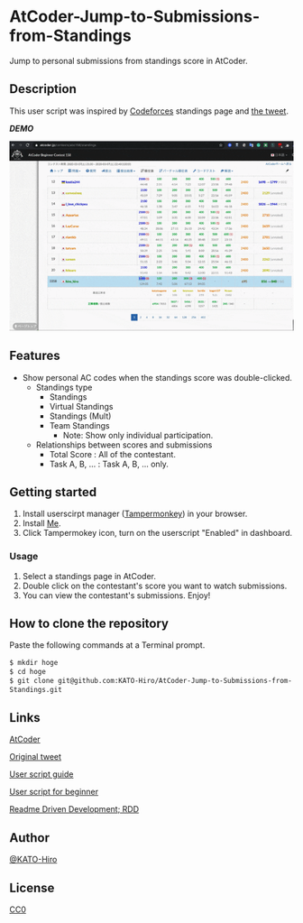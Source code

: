 # AtCoder-Jump-to-Submissions-from-Standings

Jump to personal submissions from standings score in AtCoder.

## Description

This user script was inspired by [Codeforces](https://codeforces.com/) standings page and [the tweet](https://twitter.com/jupijupi111/status/1220548897233231873).

***DEMO***

![](images/atcoder_jump_to_submissions_from_standings.gif)

## Features

- Show personal AC codes when the standings score was double-clicked.
  - Standings type
    - Standings
    - Virtual Standings
    - Standings (Mult)
    - Team Standings
      - Note: Show only individual participation.
  - Relationships between scores and submissions
    - Total Score    : All of the contestant.
    - Task A, B, ... : Task A, B, ... only.

## Getting started

1. Install userscirpt manager ([Tampermonkey](https://www.tampermonkey.net/)) in your browser.
2. Install [Me](https://greasyfork.org/ja/scripts/397528-atcoder-jump-to-submissions-from-standings).
3. Click Tampermokey icon, turn on the userscript "Enabled" in dashboard.

### Usage

1. Select a standings page in AtCoder.
2. Double click on the contestant's score you want to watch submissions.
3. You can view the contestant's submissions. Enjoy!

## How to clone the repository

Paste the following commands at a Terminal prompt.

```terminal
$ mkdir hoge
$ cd hoge
$ git clone git@github.com:KATO-Hiro/AtCoder-Jump-to-Submissions-from-Standings.git
```

## Links

[AtCoder](https://atcoder.jp/)

[Original tweet](https://twitter.com/jupijupi111/status/1220548897233231873)

[User script guide](https://simply-how.com/enhance-and-fine-tune-any-web-page-the-complete-user-scripts-guide)

[User script for beginner](https://qiita.com/i_completely_understand/items/acf3e5efe0db848989d9)

[Readme Driven Development; RDD](https://qiita.com/b4b4r07/items/c80d53db9a0fd59086ec)

## Author

[@KATO-Hiro](https://twitter.com/k_hiro1818)

## License

[CC0](https://creativecommons.org/share-your-work/public-domain/cc0)
